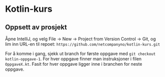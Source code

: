 # Kotlin-kurs

## Oppsett av prosjekt
Åpne IntelliJ, og velg File -> New -> Project from Version Control -> Git, og lim inn URL-en til repoet:
`https://github.com/netcompanyno/kotlin-kurs.git`

For å komme i gang, sjekk ut branch for første oppgave med `git checkout kotlin-oppgave-1`. 
For hver oppgave finner man instruksjoner i filen `OppgaveX.kt`. Fasit for hver oppgave ligger inne i branchen for neste oppgave.